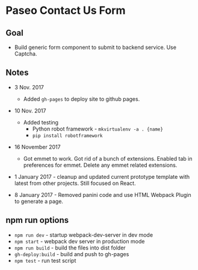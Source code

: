 # Paseo Contact Us Form

## Goal
* Build generic form component to submit to backend service. Use Captcha.

## Notes
* 3 Nov. 2017
  * Added `gh-pages` to deploy site to github pages.
* 10 Nov. 2017
  * Added testing
    * Python robot framework - `mkvirtualenv -a . {name}`
    * `pip install robotframework`
* 16 November 2017
  * Got emmet to work. Got rid of a bunch of extensions. Enabled tab in preferences for emmet. Delete any emmet related extensions.

* 1 January 2017 - cleanup and updated current prototype template with latest from other projects. Still focused on React.

* 8 January 2017 - Removed panini code and use HTML Webpack Plugin to generate a page.

## npm run options
* `npm run dev` - startup webpack-dev-server in dev mode
* `npm start` - webpack dev server in production mode
* `npm run build` - build the files into dist folder
* `gh-deploy:build` - build and push to gh-pages
* `npm test` - run test script


